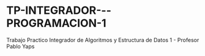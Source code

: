 # TP-INTEGRADOR---PROGRAMACION-1
Trabajo Practico Integrador de Algoritmos y Estructura de Datos 1 - Profesor Pablo Yaps
